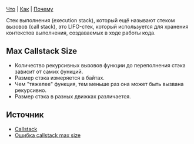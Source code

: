 [Что](what.md) | [Как](how.md) | [Почему](why.md)

Стек выполнения (execution stack), который ещё называют стеком вызовов (call stack),
это LIFO-стек, который используется для хранения контекстов выполнения, 
создаваемых в ходе работы кода.

## Max Callstack Size

- Количество рекурсивных вызовов функции до переполнения стэка зависит от самих функций.
- Размер стэка измеряется в байтах.
- Чем "тяжелее" функция, тем меньше раз она может быть вызвана рекурсивно.
- Размер стэка в разных движках различается.

## Источник

- [Callstack](https://habr.com/ru/company/ruvds/blog/422089/)
- [Ошибка callstack max size](https://habr.com/ru/post/550534/)